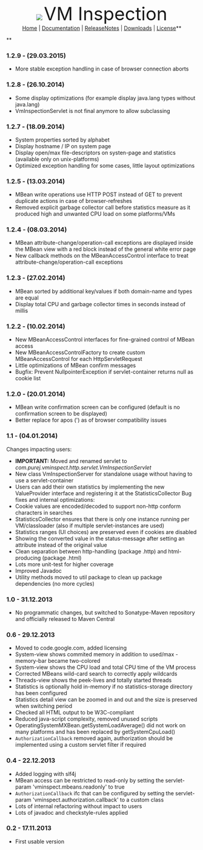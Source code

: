 <p align='center'>
<img src='https://purej-vminspect.googlecode.com/svn/wiki/pics/purej-logo-48.png' />
<font size='20'>VM Inspection</font><br />
<a href='https://code.google.com/p/purej-vminspect/'>Home</a> | <a href='Documentation.md'>Documentation</a> | <a href='ReleaseNotes.md'>ReleaseNotes</a> | <a href='Downloads.md'>Downloads</a> | <a href='License.md'>License</a>**</p>**


### 1.2.9 - (29.03.2015) ###
  * More stable exception handling in case of browser connection aborts

### 1.2.8 - (26.10.2014) ###
  * Some display optimizations (for example display java.lang types without java.lang)
  * VmInspectionServlet is not final anymore to allow subclassing

### 1.2.7 - (18.09.2014) ###
  * System properties sorted by alphabet
  * Display hostname / IP on system page
  * Display open/max file-descriptors on systen-page and statistics (available only on unix-platforms)
  * Optimized exception handling for some cases, little layout optimizations

### 1.2.5 - (13.03.2014) ###
  * MBean write operations use HTTP POST instead of GET to prevent duplicate actions in case of browser-refreshes
  * Removed explicit garbage collector call before statistics measure as it produced high and unwanted CPU load on some platforms/VMs

### 1.2.4 - (08.03.2014) ###
  * MBean attribute-change/operation-call exceptions are displayed inside the MBean view with a red block instead of the general white error page
  * New callback methods on the MBeanAccessControl interface to treat attribute-change/operation-call exceptions

### 1.2.3 - (27.02.2014) ###
  * MBean sorted by additional key/values if both domain-name and types are equal
  * Display total CPU and garbage collector times in seconds instead of millis

### 1.2.2 - (10.02.2014) ###
  * New MBeanAccessControl interfaces for fine-grained control of MBean access
  * New MBeanAccessControlFactory to create custom MBeanAccessControl for each HttpServletRequest
  * Little optimizations of MBean confirm messages
  * Bugfix: Prevent NullpointerException if servlet-container returns null as cookie list

### 1.2.0 - (20.01.2014) ###
  * MBean write confirmation screen can be configured (default is no confirmation screen to be displayed)
  * Better replace for apos (&#39;) as of browser compatibility issues

### 1.1 - (04.01.2014) ###
Changes impacting users:
  * **IMPORTANT:** Moved and renamed servlet to _com.purej.vminspect.http.servlet.VmInspectionServlet_
  * New class VmInspectionServer for standalone usage without having to use a servlet-container
  * Users can add their own statistics by implementing the new ValueProvider interface and registering it at the StatisticsCollector
Bug fixes and internal optimizations:
  * Cookie values are encoded/decoded to support non-http conform characters in searches
  * StatisticsCollector ensures that there is only one instance running per VM/classloader (also if multiple servlet-instances are used)
  * Statistics ranges (UI choices) are preserved even if cookies are disabled
  * Showing the converted value in the status-message after setting an attribute instead of the original value
  * Clean separation between http-handling (package .http) and html-producing (package .html)
  * Lots more unit-test for higher coverage
  * Improved Javadoc
  * Utility methods moved to util package to clean up package dependencies (no more cycles)


### 1.0 - 31.12.2013 ###
  * No programmatic changes, but switched to Sonatype-Maven repository and officially released to Maven Central


### 0.6 - 29.12.2013 ###
  * Moved to code.google.com, added licensing
  * System-view shows commited memory in addition to used/max - memory-bar became two-colored
  * System-view shows the CPU load and total CPU time of the VM process
  * Corrected MBeans wild-card search to correctly apply wildcards
  * Threads-view shows the peek-lives and totally started threads
  * Statistics is optionally hold in-memory if no statistics-storage directory has been configured
  * Statistics detail view can be zoomed in and out and the size is preserved when switching period
  * Checked all HTML output to be W3C-compliant
  * Reduced java-script complexity, removed unused scripts
  * OperatingSystemMXBean.getSystemLoadAverage() did not work on many platforms and has been replaced by getSystemCpuLoad()
  * `AuthorizationCallback` removed again, authorization should be implemented using a custom servlet filter if required


### 0.4 - 22.12.2013 ###
  * Added logging with slf4j
  * MBean access can be restricted to read-only by setting the servlet-param 'vminspect.mbeans.readonly' to true
  * `AuthorizationCallback` ifc that can be configured by setting the servlet-param 'vminspect.authorization.callback' to a custom class
  * Lots of internal refactoring without impact to users
  * Lots of javadoc and checkstyle-rules applied


### 0.2 - 17.11.2013 ###
  * First usable version